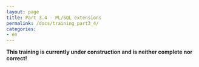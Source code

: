 ```yaml
---
layout: page
title: Part 3.4 - PL/SQL extensions
permalink: /docs/training_part3_4/
categories: 
- en
---
```


**This training is currently under construction and is neither complete nor correct!**